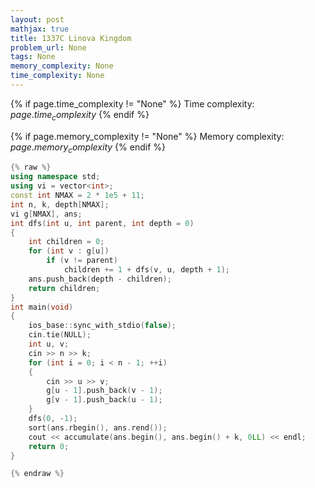 ```yaml
---
layout: post
mathjax: true
title: 1337C Linova Kingdom
problem_url: None
tags: None
memory_complexity: None
time_complexity: None
---
```




{% if page.time_complexity != "None" %}
Time complexity: ${{ page.time_complexity }}$
{% endif %}

{% if page.memory_complexity != "None" %}
Memory complexity: ${{ page.memory_complexity }}$
{% endif %}

```cpp
{% raw %}
using namespace std;
using vi = vector<int>;
const int NMAX = 2 * 1e5 + 11;
int n, k, depth[NMAX];
vi g[NMAX], ans;
int dfs(int u, int parent, int depth = 0)
{
    int children = 0;
    for (int v : g[u])
        if (v != parent)
            children += 1 + dfs(v, u, depth + 1);
    ans.push_back(depth - children);
    return children;
}
int main(void)
{
    ios_base::sync_with_stdio(false);
    cin.tie(NULL);
    int u, v;
    cin >> n >> k;
    for (int i = 0; i < n - 1; ++i)
    {
        cin >> u >> v;
        g[u - 1].push_back(v - 1);
        g[v - 1].push_back(u - 1);
    }
    dfs(0, -1);
    sort(ans.rbegin(), ans.rend());
    cout << accumulate(ans.begin(), ans.begin() + k, 0LL) << endl;
    return 0;
}

{% endraw %}
```